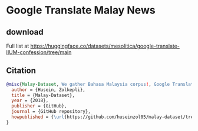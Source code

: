# Google Translate Malay News

## download

Full list at https://huggingface.co/datasets/mesolitica/google-translate-IIUM-confession/tree/main

## Citation

```bibtex
@misc{Malay-Dataset, We gather Bahasa Malaysia corpus!, Google Translate Malay News,
  author = {Husein, Zolkepli},
  title = {Malay-Dataset},
  year = {2018},
  publisher = {GitHub},
  journal = {GitHub repository},
  howpublished = {\url{https://github.com/huseinzol05/malay-dataset/tree/master/translation/google-translate-iium-confession}}
}
```